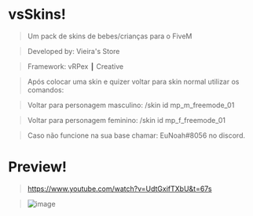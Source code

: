 # vsSkins!

> Um pack de skins de bebes/crianças para o FiveM

> Developed by: Vieira's Store

> Framework: vRPex ┃ Creative


> Após colocar uma skin e quizer voltar para skin normal utilizar os comandos:

> Voltar para personagem masculino: /skin id mp_m_freemode_01

> Voltar para personagem feminino: /skin id mp_f_freemode_01


> Caso não funcione na sua base chamar: EuNoah#8056 no discord.

# Preview!

> https://www.youtube.com/watch?v=UdtGxifTXbU&t=67s

> ![image](https://user-images.githubusercontent.com/98975919/185752465-b3bf0074-d8bb-4843-8660-6e07be54a4a2.png)
